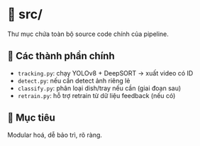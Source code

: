 # 📁 src/

Thư mục chứa toàn bộ source code chính của pipeline.

## 📄 Các thành phần chính

- `tracking.py`: chạy YOLOv8 + DeepSORT → xuất video có ID
- `detect.py`: nếu cần detect ảnh riêng lẻ
- `classify.py`: phân loại dish/tray nếu cần (giai đoạn sau)
- `retrain.py`: hỗ trợ retrain từ dữ liệu feedback (nếu có)

## 🔄 Mục tiêu

Modular hoá, dễ bảo trì, rõ ràng.
